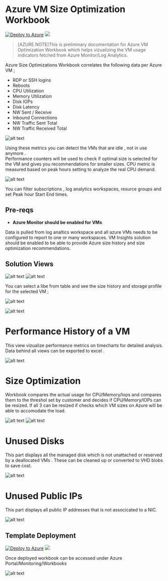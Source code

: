 # Azure VM Size Optimization Workbook

[![Deploy to Azure](http://azuredeploy.net/deploybutton.png)](https://portal.azure.com/#create/Microsoft.Template/uri/https%3A%2F%2Fraw.githubusercontent.com%2FVolkanco%2FAzureDeploy%2Fmaster%2FOMSSolutions%2Fvm-size-optimization%2Fazuredeploy.json) 
<a href="http://armviz.io/#/?load=https%3A%2F%2raw.githubusercontent.com%2FVolkanco%2FAzureDeploy%2Fmaster%2FOMSSolutions%2Fvm-size-optimization%2Fazuredeploy.json" target="_blank">
    <img src="http://armviz.io/visualizebutton.png"/>
</a>

>[AZURE.NOTE]This is preliminary documentation for Azure VM Optimization Workbook which helps vizualizing the  VM usage indicators fetched from Azure Monitor/Log Analytics.


Azure Size Optimizations Workbook  correlates  the following data per Azure VM ;

* RDP or SSH logins
* Reboots
* CPU Utilization 
* Memory Utilization
* Disk IOPs
* Disk Latency
* NW Sent / Receive
* Inbound Connections
* NW Traffic Sent Total
* NW Traffic Received Total

![alt text](images/wbimage2.PNG "VM Usage")

Using these metrics  you can detect the VMs  that are idle ,  not in use anymore .  
Performance counters will be used to  check if optimal size is selected for the VM and gives you recommendations for smaller sizes. 
CPU metric is measured  based on peak hours setting  to analyze the real CPU  demand.


![alt text](images/wbimage5.PNG "Parameters")


You can filter subscriptions , log analytics workspaces, resurce groups and set Peak hour Start End times. 

## Pre-reqs

- **Azure Monitor should be enabled for VMs**

Data is pulled from log analtics workspace and  all azure VMs  needs to be configured to report to one or many workspaces. 
VM Insights solution should be enabled to be able to provide Azure size history and size optimization recommendations.


## Solution Views 

![alt text](images/wbimage1.PNG "part1")
![alt text](images/wbimage2.PNG "Part2")

You can select a libe from 
table and see the size history and storage profile for the selected VM ; 

![alt text](images/wbimage7.PNG "Part2")

![alt text](images/wbimage8.PNG "Part2")

# Performance History of a VM 
This view vizualize  performance metrics on   timecharts  for detailed analysis. Data behind all views can be exported to excel . 


![alt text](images/wbimage9.PNG "Part2")


# Size Optimization 
Workbook compares the actual usage for CPU/Memory/Iops and compares them to the threshol set by customer  and decides if CPU/Memory/IOPs can be resized. If all 3 can be resized  if checks which VM sizes on Azure will be able to accomodate the load.  

![alt text](images/wbimage3.PNG "Part3")
![alt text](images/wbimage10.PNG "Part4")

# Unused Disks

This part displays all the managed disk which is not unattached or reserved by a deallocated VMs . These can be cleaned up or converted to VHD blobs to save cost.

![alt text](images/wbimage4.PNG "Part5")

# Unused Public IPs

This part displays all public IP addresses that is not associcated  to a NIC.

![alt text](images/wbimage11.PNG "Part6")

## Template Deployment

[![Deploy to Azure](http://azuredeploy.net/deploybutton.png)](https://portal.azure.com/#create/Microsoft.Template/uri/https%3A%2F%2Fraw.githubusercontent.com%2FVolkanco%2FAzureDeploy%2Fmaster%2FOMSSolutions%2Fvm-size-optimization%2Fazuredeploy.json) 
<a href="http://armviz.io/#/?load=https%3A%2F%2raw.githubusercontent.com%2FVolkanco%2FAzureDeploy%2Fmaster%2FOMSSolutions%2Fvm-size-optimization%2Fazuredeploy.json" target="_blank">
    <img src="http://armviz.io/visualizebutton.png"/>
</a>

Once deployed workbook can be accessed under Azure Portal/Monitoring/Workbooks

![alt text](images/wbimage6.PNG "Workbook")
